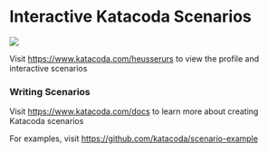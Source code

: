 # Interactive Katacoda Scenarios

[![](http://shields.katacoda.com/katacoda/heusserurs/count.svg)](https://www.katacoda.com/heusserurs "Get your profile on Katacoda.com")

Visit https://www.katacoda.com/heusserurs to view the profile and interactive scenarios

### Writing Scenarios
Visit https://www.katacoda.com/docs to learn more about creating Katacoda scenarios

For examples, visit https://github.com/katacoda/scenario-example
